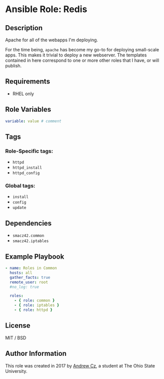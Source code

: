 # Ansible Role: Redis

## Description

Apache for all of the webapps I'm deploying.

For the time being, `apache` has become my go-to for deploying small-scale apps. This makes it trivial to deploy a new webserver. The templates contained in here correspond to one or more other roles that I have, or will publish.

## Requirements

* RHEL only

## Role Variables

```yaml
variable: value # comment
```

## Tags

### Role-Specific tags:

* `httpd`
* `httpd_install`
* `httpd_config`

### Global tags:

* `install`
* `config`
* `update`

## Dependencies

* `smacz42.common`
* `smacz42.iptables`

## Example Playbook

```yaml
- name: Roles in Common
  hosts: all
  gather_facts: true
  remote_user: root
  #no_log: true

  roles:
    - { role: common }
    - { role: iptables }
    - { role: httpd }
```

## License

MIT / BSD

## Author Information

This role was created in 2017 by [Andrew Cz](https://andrewcz.com), a student at The Ohio State University.
